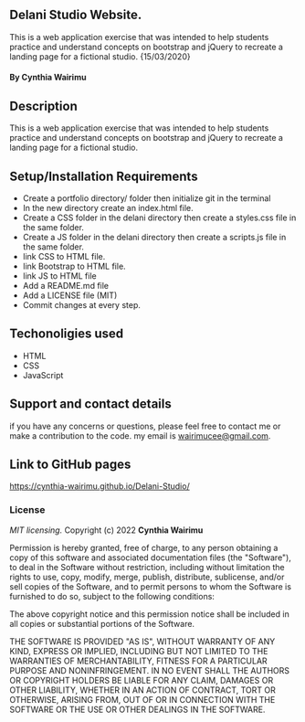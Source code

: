 ## Delani Studio Website.
This is a web application exercise that was intended to help students practice and understand concepts on bootstrap and jQuery to recreate a landing page for a fictional studio.  {15/03/2020}
#### By **Cynthia Wairimu**
## Description
This is a web application exercise that was intended to help students practice and understand concepts on bootstrap and jQuery to recreate a landing page for a fictional studio.
## Setup/Installation Requirements
* Create a portfolio directory/ folder then initialize git in the terminal
* In the new directory create an index.html file.
* Create a CSS folder in the delani directory then create a styles.css file in the same folder.
* Create a JS folder in the delani directory then create a scripts.js file in the same folder.
* link CSS to HTML file.
* link Bootstrap to HTML file.
* link JS to HTML file
* Add a README.md file
* Add a LICENSE file (MIT)
* Commit changes at every step.
## Techonoligies used
* HTML
* CSS
* JavaScript
## Support and contact details
if you have any concerns or questions, please feel free to contact me or make a contribution to the code. my email is wairimucee@gmail.com. 

## Link to GitHub pages
https://cynthia-wairimu.github.io/Delani-Studio/

### License
*MIT licensing.*
Copyright (c) 2022 **Cynthia Wairimu**

Permission is hereby granted, free of charge, to any person obtaining a copy
of this software and associated documentation files (the "Software"), to deal
in the Software without restriction, including without limitation the rights
to use, copy, modify, merge, publish, distribute, sublicense, and/or sell
copies of the Software, and to permit persons to whom the Software is
furnished to do so, subject to the following conditions:

The above copyright notice and this permission notice shall be included in all
copies or substantial portions of the Software.

THE SOFTWARE IS PROVIDED "AS IS", WITHOUT WARRANTY OF ANY KIND, EXPRESS OR
IMPLIED, INCLUDING BUT NOT LIMITED TO THE WARRANTIES OF MERCHANTABILITY,
FITNESS FOR A PARTICULAR PURPOSE AND NONINFRINGEMENT. IN NO EVENT SHALL THE
AUTHORS OR COPYRIGHT HOLDERS BE LIABLE FOR ANY CLAIM, DAMAGES OR OTHER
LIABILITY, WHETHER IN AN ACTION OF CONTRACT, TORT OR OTHERWISE, ARISING FROM,
OUT OF OR IN CONNECTION WITH THE SOFTWARE OR THE USE OR OTHER DEALINGS IN THE
SOFTWARE.